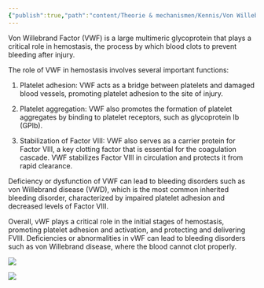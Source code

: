 ```yaml
---
{"publish":true,"path":"content/Theorie & mechanismen/Kennis/Von Willebrandfactor.md","permalink":"/content/theorie-and-mechanismen/kennis/von-willebrandfactor/"}
---
```



Von Willebrand Factor (VWF) is a large multimeric glycoprotein that plays a critical role in hemostasis, the process by which blood clots to prevent bleeding after injury.

The role of VWF in hemostasis involves several important functions:

1.  Platelet adhesion: VWF acts as a bridge between platelets and damaged blood vessels, promoting platelet adhesion to the site of injury.
    
2.  Platelet aggregation: VWF also promotes the formation of platelet aggregates by binding to platelet receptors, such as glycoprotein Ib (GPIb).
    
3.  Stabilization of Factor VIII: VWF also serves as a carrier protein for Factor VIII, a key clotting factor that is essential for the coagulation cascade. VWF stabilizes Factor VIII in circulation and protects it from rapid clearance.
    

Deficiency or dysfunction of VWF can lead to bleeding disorders such as von Willebrand disease (VWD), which is the most common inherited bleeding disorder, characterized by impaired platelet adhesion and decreased levels of Factor VIII.

Overall, vWF plays a critical role in the initial stages of hemostasis, promoting platelet adhesion and activation, and protecting and delivering FVIII. Deficiencies or abnormalities in vWF can lead to bleeding disorders such as von Willebrand disease, where the blood cannot clot properly.

![](https://i.imgur.com/JYpsd7J.png)

![](https://i.imgur.com/BsRKZzP.png)
